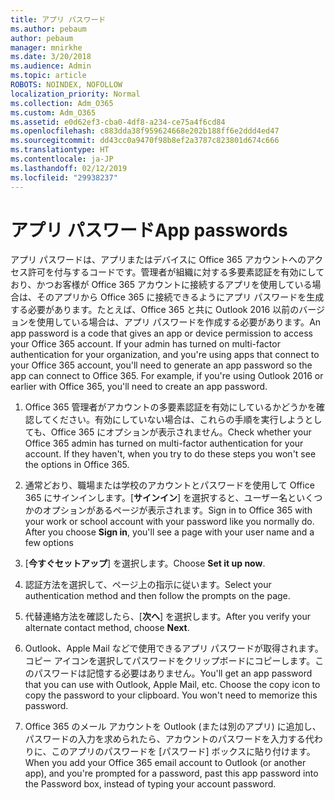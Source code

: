 ```yaml
---
title: アプリ パスワード
ms.author: pebaum
author: pebaum
manager: mnirkhe
ms.date: 3/20/2018
ms.audience: Admin
ms.topic: article
ROBOTS: NOINDEX, NOFOLLOW
localization_priority: Normal
ms.collection: Adm_O365
ms.custom: Adm_O365
ms.assetid: e0d62ef3-cba0-4df8-a234-ce75a4f6cd84
ms.openlocfilehash: c883dda38f959624668e202b188ff6e2ddd4ed47
ms.sourcegitcommit: dd43cc0a9470f98b8ef2a3787c823801d674c666
ms.translationtype: HT
ms.contentlocale: ja-JP
ms.lasthandoff: 02/12/2019
ms.locfileid: "29938237"
---
```

# <a name="app-passwords"></a><span data-ttu-id="18ae5-102">アプリ パスワード</span><span class="sxs-lookup"><span data-stu-id="18ae5-102">App passwords</span></span>

<span data-ttu-id="18ae5-p101">アプリ パスワードは、アプリまたはデバイスに Office 365 アカウントへのアクセス許可を付与するコードです。管理者が組織に対する多要素認証を有効にしており、かつお客様が Office 365 アカウントに接続するアプリを使用している場合は、そのアプリから Office 365 に接続できるようにアプリ パスワードを生成する必要があります。たとえば、Office 365 と共に Outlook 2016 以前のバージョンを使用している場合は、アプリ パスワードを作成する必要があります。</span><span class="sxs-lookup"><span data-stu-id="18ae5-p101">An app password is a code that gives an app or device permission to access your Office 365 account. If your admin has turned on multi-factor authentication for your organization, and you're using apps that connect to your Office 365 account, you'll need to generate an app password so the app can connect to Office 365. For example, if you're using Outlook 2016 or earlier with Office 365, you'll need to create an app password.</span></span>
  
1. <span data-ttu-id="18ae5-p102">Office 365 管理者がアカウントの多要素認証を有効にしているかどうかを確認してください。有効にしていない場合は、これらの手順を実行しようとしても、Office 365 にオプションが表示されません。</span><span class="sxs-lookup"><span data-stu-id="18ae5-p102">Check whether your Office 365 admin has turned on multi-factor authentication for your account. If they haven't, when you try to do these steps you won't see the options in Office 365.</span></span>
    
2. <span data-ttu-id="18ae5-p103">通常どおり、職場または学校のアカウントとパスワードを使用して Office 365 にサインインします。[**サインイン**] を選択すると、ユーザー名といくつかのオプションがあるページが表示されます。</span><span class="sxs-lookup"><span data-stu-id="18ae5-p103">Sign in to Office 365 with your work or school account with your password like you normally do. After you choose **Sign in**, you'll see a page with your user name and a few options</span></span> 
    
3. <span data-ttu-id="18ae5-110">[**今すぐセットアップ**] を選択します。</span><span class="sxs-lookup"><span data-stu-id="18ae5-110">Choose **Set it up now**.</span></span> 
    
4. <span data-ttu-id="18ae5-111">認証方法を選択して、ページ上の指示に従います。</span><span class="sxs-lookup"><span data-stu-id="18ae5-111">Select your authentication method and then follow the prompts on the page.</span></span>
    
5. <span data-ttu-id="18ae5-112">代替連絡方法を確認したら、[**次へ**] を選択します。</span><span class="sxs-lookup"><span data-stu-id="18ae5-112">After you verify your alternate contact method, choose **Next**.</span></span> 
    
6. <span data-ttu-id="18ae5-p104">Outlook、Apple Mail などで使用できるアプリ パスワードが取得されます。コピー アイコンを選択してパスワードをクリップボードにコピーします。このパスワードは記憶する必要はありません。</span><span class="sxs-lookup"><span data-stu-id="18ae5-p104">You'll get an app password that you can use with Outlook, Apple Mail, etc. Choose the copy icon to copy the password to your clipboard. You won't need to memorize this password.</span></span> 
    
7. <span data-ttu-id="18ae5-115">Office 365 のメール アカウントを Outlook (または別のアプリ) に追加し、パスワードの入力を求められたら、アカウントのパスワードを入力する代わりに、このアプリのパスワードを [パスワード] ボックスに貼り付けます。</span><span class="sxs-lookup"><span data-stu-id="18ae5-115">When you add your Office 365 email account to Outlook (or another app), and you're prompted for a password, past this app password into the Password box, instead of typing your account password.</span></span> 
    

